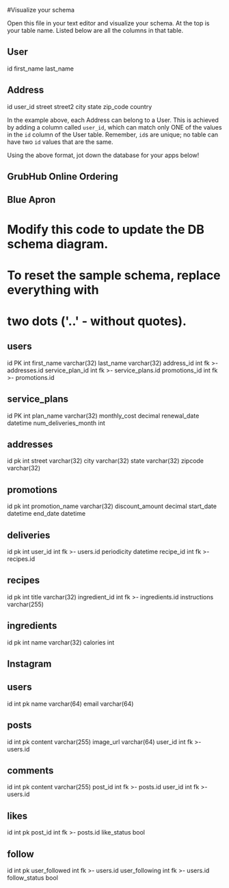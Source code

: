 #Visualize your schema

Open this file in your text editor and visualize your schema. At the top is your table name. Listed below are all the columns in that table. 

User
-------------------
id
first_name
last_name

Address
-------------------
id
user_id
street 
street2 
city
state
zip_code
country

In the example above, each Address can belong to a User. This is achieved by adding a column called `user_id`, which can match only ONE of the values in the `id` column of the User table. Remember, `id`s are unique; no table can have two `id` values that are the same.

Using the above format, jot down the database for your apps below!

## GrubHub Online Ordering

## Blue Apron
# Modify this code to update the DB schema diagram.
# To reset the sample schema, replace everything with
# two dots ('..' - without quotes).

users
-
id PK int
first_name varchar(32)
last_name varchar(32)
address_id int fk >- addresses.id
service_plan_id int fk >- service_plans.id
promotions_id int fk >- promotions.id

service_plans
-
id PK int
plan_name varchar(32)
monthly_cost decimal
renewal_date datetime
num_deliveries_month int

addresses
-
id pk int
street varchar(32)
city varchar(32)
state varchar(32)
zipcode varchar(32)

promotions
-
id pk int
promotion_name varchar(32)
discount_amount decimal
start_date datetime
end_date datetime

deliveries
-
id pk int
user_id int fk >- users.id
periodicity datetime
recipe_id int fk >- recipes.id

recipes
-
id pk int
title varchar(32)
ingredient_id int fk >- ingredients.id
instructions varchar(255)

ingredients
-
id pk int
name varchar(32)
calories int

## Instagram
users
-
id int pk
name varchar(64)
email varchar(64)

posts
-
id int pk
content varchar(255)
image_url varchar(64)
user_id int fk >- users.id

comments
-
id int pk
content varchar(255)
post_id int fk >- posts.id
user_id int fk >- users.id

likes
-
id int pk
post_id int fk >- posts.id
like_status bool

follow
-
id int pk
user_followed int fk >- users.id
user_following int fk >- users.id
follow_status bool
